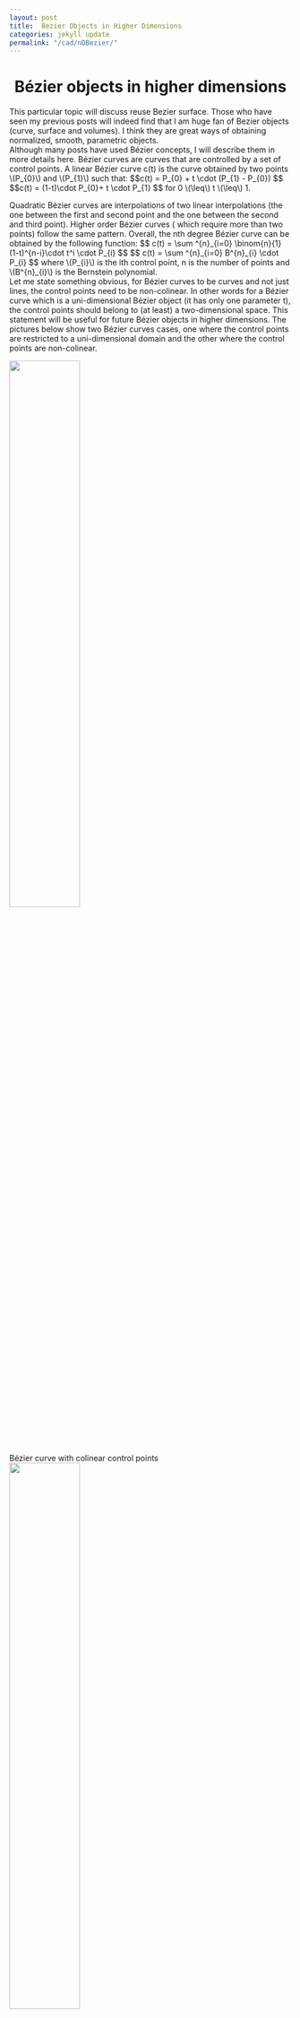 ```yaml
---
layout: post
title:  Bezier Objects in Higher Dimensions   
categories: jekyll update
permalink: "/cad/nDBezier/"
---
```


<div class="w3-row ">
    <h1 style="text-align:center">Bézier objects in higher dimensions</h1>
    <p class = "justify">
    This particular topic will discuss reuse Bezier surface. Those who have seen my previous posts will indeed find that I am huge fan of Bezier objects (curve, surface and volumes). I think they are great ways of obtaining normalized, smooth, parametric objects. <br>
    Although many posts have used Bézier concepts, I will describe them in more details here. 
    Bézier curves are curves that are controlled by a set of control points.
    A linear Bézier curve c(t) is the curve obtained by two points \(P_{0}\) and \(P_{1}\) such that:
    $$c(t) = P_{0} + t \cdot (P_{1} - P_{0}) $$
    $$c(t) = (1-t)\cdot P_{0}+ t \cdot P_{1} $$
    for 0 \(\leq\) t \(\leq\)  1. 
    </p>
    <p class = "justify">
    Quadratic Bézier curves are interpolations of two linear interpolations (the one between the first and second point and the one between the second and third point). Higher order Bézier curves ( which require more than two points) follow the same pattern. Overall, the  nth degree Bézier curve can be obtained by the following function: 
    $$ c(t) = \sum ^{n}_{i=0} \binom{n}{1} (1-t)^{n-i}\cdot t^i \cdot P_{i} $$
    $$ c(t) = \sum ^{n}_{i=0} B^{n}_{i} \cdot P_{i} $$
    where  \(P_{i}\) is the ith control point, n is the number of points and \(B^{n}_{i}\) is the Bernstein polynomial.
    <br>
    Let me state something obvious, for Bézier curves to be curves and not just lines, the control points need to be non-colinear. In other words for a Bézier curve which is a uni-dimensional Bézier object (it has only one parameter t), the control points should belong to (at least) a two-dimensional space. This statement will be useful for future Bézier objects in higher dimensions.  The pictures below show two Bézier curves cases, one where the control points are restricted to a uni-dimensional domain and the other where the control points are non-colinear. 
    </p> 
    <div class="w3-main w3-center" >
        <img src="/portfolio/assets/img/Bzcurveflat.png" width="50%" height="50%">
        <figcaption> Bézier curve with colinear control points  </figcaption>
    </div>
    <div class="w3-main w3-center" >
        <img src="/portfolio/assets/img/Bzcurve.png" width="50%" height="50%">
        <figcaption> Bézier curve with non-colinear control points  </figcaption>
    </div>
     <p class = "justify">
    Bézier surfaces use the same rules as the Bézier curves but in two different dimensions simultaneously, the surface obeys the following equation: 
    $$ s(u,v) = \sum ^{n}_{i=0} \sum ^{m}_{j=0} B^{n}_{i} \cdot B^{m}_{j}  \cdot P_{i,j} $$
    where P is the matrix of points and \(P_{i,j}\) is the point at location i and j in the matrix and n, and m are the numbers of points both directions. \(B^{n}_{i}\) and \(B^{m}_{j}\) are the Bernstein polynomials applied in both directions. 
    In this particular case, for a Bézier surface to be non-planar, the control points have to be non-planar.  
    The pictures below show two Bézier surface cases, one where the control points are restricted to a two-dimensional domain and the other where the control points are non-planar. 
    </p> 
    <div class="w3-main w3-center" >
        <img src="/portfolio/assets/img/Bzsurfflat.png" width="50%" height="50%">
        <figcaption> Bézier surface with coplanar control points </figcaption>
    </div>
    <div class="w3-main w3-center" >
        <img src="/portfolio/assets/img/Bzsurf1.png" width="50%" height="50%">
        <img src="/portfolio/assets/img/Bzsurf1_2.PNG" width="40%" height="40%">
        <figcaption> Bézier surface with non-coplanar control points</figcaption>
    </div>
     <p class = "justify">
    In the project <a class = "ex1 ex3" href="/portfolio/cad/MorphingSurfaces/" target="_blank"> "morphing parametrized surfaces" </a>, I have shown the transition between a surface passing through points and the resulting Bézier surface when the original points are used as control points. 
    </p>
    <p class = "justify">
    Bézier volumes use the same rules as the Bézier surfaces but in three different dimensions simultaneously, the volume obeys the following equation: 
    $$ V(u,v,w) = \sum ^{n}_{i=0} \sum ^{m}_{j=0} \sum ^{o}_{k=0} B^{n}_{i} \cdot B^{m}_{j} \cdot B^{o}_{k} \cdot P_{i,j,k} $$
    where P is the matrix of points and \(P_{i,j,k}\) is the point at location i and j in the matrix and n, and m are the numbers of points both directions. \(B^{n}_{i}\), \(B^{m}_{j}\) and \(B^{o}_{k}\)  are the Bernstein polynomials applied in all three directions. 
    Now this is where the obvious becomes interesing: the same way a uni-dimensional Bézier object (a curve) needs at least two dimensional control points to e curved, three-dimensional Bézier objects (volume), need at least four-dimensional control points to exist.
    The problem here lies in the fact that four dimensional elements cannot be visualized by the human eye. <br>
    This is where projection is important. For this project to be completed, the four dimensional object has to be projected into a three dimensional world. In 3D, the shadow of any object is the 2D projection of that object. For us to be able to see Bézier solids, we need take the 3D shadow of a 4D object. The figures below show a hypercube (4D cube) projected to 3D and rotated at different angles. 
    </p> 
    <div class="w3-main w3-center" >
        <img src="/portfolio/assets/img/BzvolumeProjected.png" width="50%" height="50%">
        <figcaption> Hypercube projected (not rotated) </figcaption>
    </div>
    <div class="w3-main w3-center" >
        <img src="/portfolio/assets/img/BzvolumeProjected1.png" width="40%" height="40%">
        <img src="/portfolio/assets/img/BzvolumeProjected2.png" width="40%" height="40%">
        <figcaption> Hypercube projected and rotated </figcaption>
    </div>
    <p class = "justify">
    The pictures below show the shadow two Bézier solid cases, one where the control points are restricted to a 3D domain and the other where the control points belong can exist in a 4D domain. 
    </p>
        <div class="w3-main w3-center" >
        <img src="/portfolio/assets/img/BzvolumeProjected.png" width="50%" height="50%">
        <figcaption> Bézier solid with 3D control points </figcaption>
    </div>
    <div class="w3-main w3-center" >
        <img src="/portfolio/assets/img/Bzvolume.png" width="50%" height="50%">
        <figcaption>  Bézier solid with 4D control points projected and rotated</figcaption>
    </div>
</div>



